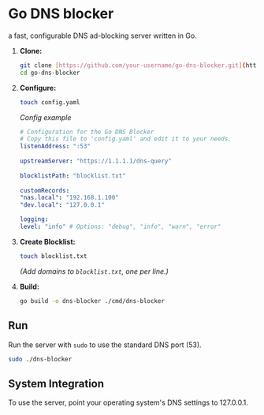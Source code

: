 # Go DNS blocker

a fast, configurable DNS ad-blocking server written in Go.

1.  **Clone:**
    ```bash
    git clone [https://github.com/your-username/go-dns-blocker.git](https://github.com/your-username/go-dns-blocker.git)
    cd go-dns-blocker
    ```

2.  **Configure:**
    ```bash
    touch config.yaml
    ```
    *Config example*
    ```yaml
    # Configuration for the Go DNS Blocker
    # Copy this file to 'config.yaml' and edit it to your needs.
    listenAddress: ":53"
  
    upstreamServer: "https://1.1.1.1/dns-query"
  
    blocklistPath: "blocklist.txt"
  
    customRecords:
    "nas.local": "192.168.1.100"
    "dev.local": "127.0.0.1"
    
    logging:
    level: "info" # Options: "debug", "info", "warn", "error"
    ```

3.  **Create Blocklist:**
    ```bash
    touch blocklist.txt
    ```
    *(Add domains to `blocklist.txt`, one per line.)*

4.  **Build:**
    ```bash
    go build -o dns-blocker ./cmd/dns-blocker
    ```

## Run

Run the server with `sudo` to use the standard DNS port (53).

```bash
sudo ./dns-blocker
```

## System Integration

To use the server, point your operating system's DNS settings to 127.0.0.1.
